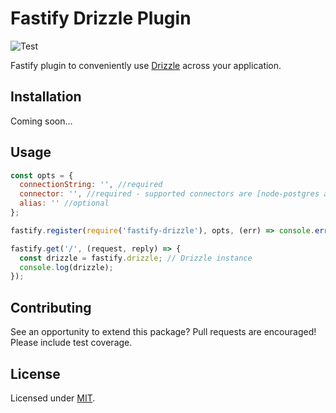 # Fastify Drizzle Plugin

![Test](https://github.com/trey-m/fastify-drizzle/workflows/Test/badge.svg)

Fastify plugin to conveniently use [Drizzle](https://orm.drizzle.team) across your application.

## Installation

Coming soon...

## Usage

```javascript
const opts = {
  connectionString: '', //required
  connector: '', //required - supported connectors are [node-postgres and postgresjs]
  alias: '' //optional
};

fastify.register(require('fastify-drizzle'), opts, (err) => console.error(err));

fastify.get('/', (request, reply) => {
  const drizzle = fastify.drizzle; // Drizzle instance
  console.log(drizzle);
});
```

## Contributing

See an opportunity to extend this package? Pull requests are encouraged! Please include test coverage.

## License

Licensed under [MIT](./LICENSE).
